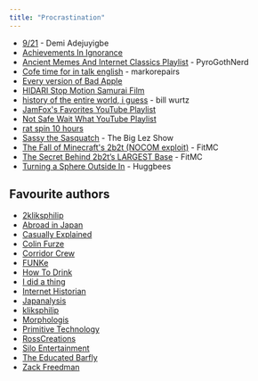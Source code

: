 ```yaml
---
title: "Procrastination"
---
```


- [9/21](https://www.youtube.com/watch?v=kPwG6L73-VU&list=PLhT8ACQdPzpwkpvnvvPf6jCfWxEPmn-Kk) - Demi Adejuyigbe
- [Achievements In Ignorance](https://tvtropes.org/pmwiki/pmwiki.php/AchievementsInIgnorance/RealLife)
- [Ancient Memes And Internet Classics Playlist](https://www.youtube.com/playlist?list=PLfINogWdDN60ooq4cglyFNzya34TkJaJQ) - PyroGothNerd
- [Cofe time for in talk english](https://youtu.be/pc8WFYhkatA) - markorepairs
- [Every version of Bad Apple](https://www.youtube.com/watch?v=tO6sfku_1b8&list=PLfUXLNVXzF5ZslpGPC-HYIbSNeLtuzOZ3)
- [HIDARI Stop Motion Samurai Film](https://youtu.be/DpefYPLH67A)
- [history of the entire world, i guess](https://youtu.be/xuCn8ux2gbs) - bill wurtz
- [JamFox's Favorites YouTube Playlist](https://youtube.com/playlist?list=FLCF_318p-7YO2OM18OEYpyw)
- [Not Safe Wait What YouTube Playlist](https://www.youtube.com/watch?v=QhRaEvelvlA&list=PLAKGgfjj1XNuYONiulmoxcL4libc3m2TF)
- [rat spin 10 hours](https://youtu.be/euik1Zrs30w)
- [Sassy the Sasquatch](https://youtu.be/Dw_tGRblTXk) - The Big Lez Show
- [The Fall of Minecraft's 2b2t (NOCOM exploit)](https://youtu.be/elqAh3GWRpA) - FitMC
- [The Secret Behind 2b2t’s LARGEST Base](https://youtu.be/TMBHP9FDqHI) - FitMC
- [Turning a Sphere Outside In](https://youtu.be/Zv-XNlE1s8E) - Huggbees


## Favourite authors

- [2kliksphilip](https://www.youtube.com/c/2kliksphilip)
- [Abroad in Japan](https://www.youtube.com/c/AbroadinJapan)
- [Casually Explained](https://www.youtube.com/@CasuallyExplained)
- [Colin Furze](https://www.youtube.com/c/colinfurze)
- [Corridor Crew](https://www.youtube.com/c/corridorcrew)
- [FUNKe](https://www.youtube.com/c/FUNKe)
- [How To Drink](https://www.youtube.com/c/howtodrink)
- [I did a thing](https://youtu.be/Lti_zl3MnT4)
- [Internet Historian](https://www.youtube.com/c/InternetHistorian)
- [Japanalysis](https://www.youtube.com/@Japanalysis)
- [kliksphilip](https://www.youtube.com/c/kliksphilip)
- [Morphologis](https://www.youtube.com/c/Morphologis)
- [Primitive Technology](https://www.youtube.com/channel/UCAL3JXZSzSm8AlZyD3nQdBA)
- [RossCreations](https://www.youtube.com/c/VlogCreations)
- [Silo Entertainment](https://www.youtube.com/c/SiloEntertainment)
- [The Educated Barfly](https://www.youtube.com/c/TheEducatedBarfly)
- [Zack Freedman](https://youtu.be/Sy7yPwj2fsg)

